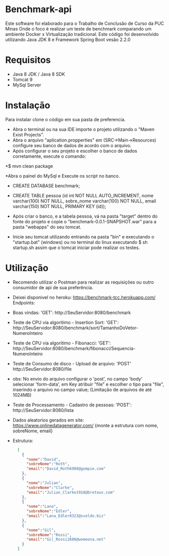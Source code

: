 # Benchmark-api 
Este software foi elaborado para o Trabalho de Conclusão de Curso da PUC Minas
Onde o foco é realizar um teste de benchmark comparando um ambiente Docker x Virtualização tradicional.
Este código foi desenvolvido utilizando Java JDK 8 e Framework Spring Boot vesão 2.2.0

# Requisitos
* Java 8 JDK / Java 8 SDK
* Tomcat 9
* MySql Server

# Instalação
Para instalar clone o código em sua pasta de preferencia.
* Abra o terminal ou na sua IDE importe o projeto utilizando o "Maven Exist Projects".
* Abra o arquivo "aplication.propperties" em (SRC->Main->Resources) configure seu banco de dados de acordo com o arquivo.
* Após configurar o seu projeto e escolher o banco de dados corretamente, execute o comando:

*$ mvn clean package
  
*Abra o painel do MySql e Execute os script no banco.
  * CREATE DATABASE benchmark;  
  * CREATE TABLE pessoa (id int NOT NULL AUTO_INCREMENT, 
    nome varchar(100) NOT NULL, 
    sobre_nome varchar(100) NOT NULL, 
    email varchar(150) NOT NULL,
    PRIMARY KEY (id));
* Após criar o banco, e a tabela pessoa, vá na pasta "target" dentro do fonte do projeto e copie o "benchmark-0.0.1-SNAPSHOT.war"
para a pasta "webapps" do seu tomcat.

* Inicie seu tomcat utilizando entrando na pasta "bin" e executando o "startup.bat" (windows) ou no terminal do linux executando
$ sh startup.sh
assim que o tomcat iniciar pode realizar os testes.

# Utilização
* Recomendo utilizar o Postman para realizar as requisições ou outro consumidor de api de sua preferência.
* Deixei disponivel no heroku: https://benchmark-tcc.herokuapp.com/
Endpoints:
* Boas vindas: 'GET': http://SeuServidor:8080/benchmark
* Teste de CPU via algoritimo - Insertion Sort: 'GET': http://SeuServidor:8080/benchmark/sort/TamanhoDoVetor-NumeroInteiro
* Teste de CPU via algoritimo - Fibonacci: 'GET': http://SeuServidor:8080/benchmark/fibonacci/Sequencia-NumeroInteiro
* Teste de Consumo de disco - Upload de arquivo: 'POST' http://SeuServidor:8080/file
* obs: No envio do arquivo configurar o 'post', no campo 'body' selecionar 'form-data', em Key atribuir "file" e escolher o tipo para "file", inserindo o arquivo no campo value; (Limitação de arquivos de até 1024MB)

* Teste de Processamento - Cadastro de pessoas: 'POST': http://SeuServidor:8080/lista
* Dados aleatorios gerados em site: https://www.onlinedatagenerator.com/ 
  {monte a estrutura com nome, sobreNome, email}
* Estrutura: 
  ```json  
    [
      {
        "nome":"David",
        "sobreNome":"Roth",
        "email":"David_Roth6988@gompie.com"
      },
      {
        "nome":"Julian",
        "sobreNome":"Clarke",
        "email":"Julian_Clarke1918@bretoux.com"
      },
      {
        "nome":"Lana",
        "sobreNome":"Edler",
        "email":"Lana_Edler8323@sveldo.biz"
      },
      {
        "nome":"Gil",
        "sobreNome":"Rossi",
        "email":"Gil_Rossi2686@womeona.net"
      }
    ]
  ```
